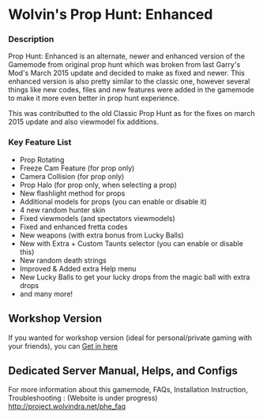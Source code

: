 # Wolvin's Prop Hunt: Enhanced

### Description
Prop Hunt: Enhanced is an alternate, newer and enhanced version of the Gamemode from original prop hunt which was broken from last Garry's Mod's March 2015 update and decided to make as fixed and newer. This enhanced version is also pretty similar to the classic one, however several things like new codes, files and new features were added in the gamemode to make it
more even better in prop hunt experience.

This was contributted to the old Classic Prop Hunt as for the fixes on march 2015 update and also viewmodel fix additions.

### Key Feature List
* Prop Rotating
* Freeze Cam Feature (for prop only)
* Camera Collision (for prop only)
* Prop Halo (for prop only, when selecting a prop)
* New flashlight method for props
* Additional models for props (you can enable or disable it)
* 4 new random hunter skin
* Fixed viewmodels (and spectators viewmodels)
* Fixed and enhanced fretta codes
* New weapons (with extra bonus from Lucky Balls)
* New with Extra + Custom Taunts selector (you can enable or disable this)
* New random death strings
* Improved & Added extra Help menu
* New Lucky Balls to get your lucky drops from the magic ball with extra drops
* and many more!

## Workshop Version
If you wanted for workshop version (ideal for personal/private gaming with your friends), you can [Get in here](https://steamcommunity.com/sharedfiles/filedetails/?id=417565863)

## Dedicated Server Manual, Helps, and Configs
For more information about this gamemode, FAQs, Installation Instruction, Troubleshooting :
(Website is under progress) http://project.wolvindra.net/phe_faq

